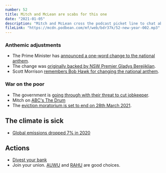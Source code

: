 ```yaml
---
number: 52
title: Mitch and McLean are scabs for this one
date: "2021-01-05"
description: "Mitch and McLean cross the podcast picket line to chat about the one-word adjustment to the national anthem, cuts to Jobkeeper and the 2020 drop in emissions."
fileLink: "https://mcdn.podbean.com/mf/web/bdr37k/52-new-year-002.mp3"
---
```


### Anthemic adjustments 

- The Prime Minister has [announced a one-word change to the national anthem](https://www.theguardian.com/commentisfree/2021/jan/01/changing-one-word-in-australias-national-anthem-is-mere-tokenism-and-does-little-for-actual-inclusion).
- The change was [originally backed by NSW Premier Gladys Berejiklian](https://www.theguardian.com/australia-news/2020/nov/11/gladys-berejiklian-backs-national-anthem-lyric-change-to-recognise-indigenous-australians).
- Scott Morrison [remembers Bob Hawk for changing the national anthem](https://www.youtube.com/watch?v=778WD9wh8gQ).

### War on the poor

- The government is [going through with their threat to cut jobkeeper](https://www.abc.net.au/news/2021-01-04/jobkeeper-subsidy-drops-final-phase-before-gone-in-march/13023486).
- Mitch on [ABC's The Drum](https://www.abc.net.au/news/2020-12-17/the-drum-thursday-december-17/12995464?nw=0)
- The [eviction moratorium is set to end on 28th March 2021](https://www.theguardian.com/australia-news/2020/sep/08/sa-and-victoria-extend-eviction-moratorium-as-other-states-face-cliff-edge).

## The climate is sick

- [Global emissions dropped 7% in 2020](https://theconversation.com/global-emissions-are-down-by-an-unprecedented-7-but-dont-start-celebrating-just-yet-151757)

## Actions

- [Divest your bank](https://www.marketforces.org.au/)
- Join your union. [AUWU](https://unemployedworkersunion.com/) and [RAHU](https://rahu.org.au/) are good choices.